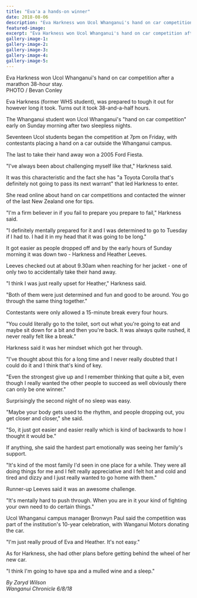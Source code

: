 ```yaml
---
title: "Eva'a a hands-on winner"
date: 2018-08-06
description: "Eva Harkness won Ucol Whanganui's hand on car competition after a marathon 38-hour stay..."
featured-image: 
excerpt: "Eva Harkness won Ucol Whanganui's hand on car competition after a marathon 38-hour stay."
gallery-image-1: 
gallery-image-2: 
gallery-image-3: 
gallery-image-4: 
gallery-image-5: 
---
```


<p><span>Eva Harkness won Ucol Whanganui's hand on car competition after a marathon 38-hour stay. <br />PHOTO / Bevan Conley</span></p>
<p class="element element-paragraph">Eva Harkness (f<span>ormer WHS student),&nbsp;</span>was prepared to tough it out for however long it took. Turns out it took 38-and-a-half hours.</p>
<p class="element element-paragraph">The Whanganui student won Ucol Whanganui's "hand on car competition" early on Sunday morning after two sleepless nights.</p>
<p class="element element-paragraph">Seventeen Ucol students began the competition at 7pm on Friday, with contestants placing a hand on a car outside the Whanganui campus.</p>
<p class="element element-paragraph">The last to take their hand away won a 2005 Ford Fiesta.</p>
<p class="element element-paragraph">"I've always been about challenging myself like that," Harkness said.</p>
<p class="element element-paragraph">It was this characteristic and the fact she has "a Toyota Corolla that's definitely not going to pass its next warrant" that led Harkness to enter.</p>
<p class="element element-paragraph">She read online about hand on car competitions and contacted the winner of the last New Zealand one for tips.</p>
<p class="element element-paragraph">"I'm a firm believer in if you fail to prepare you prepare to fail," Harkness said.</p>
<p class="element element-paragraph">"I definitely mentally prepared for it and I was determined to go to Tuesday if I had to. I had it in my head that it was going to be long."</p>
<p class="element element-paragraph">It got easier as people dropped off and by the early hours of Sunday morning it was down two - Harkness and Heather Leeves.</p>
<p class="element element-paragraph">Leeves checked out at about 9.30am when reaching for her jacket - one of only two to accidentally take their hand away.</p>
<p class="element element-paragraph">"I think I was just really upset for Heather," Harkness said.</p>
<p class="element element-paragraph">"Both of them were just determined and fun and good to be around. You go through the same thing together."</p>
<p class="element element-paragraph">Contestants were only allowed a 15-minute break every four hours.</p>
<p class="element element-paragraph">"You could literally go to the toilet, sort out what you're going to eat and maybe sit down for a bit and then you're back. It was always quite rushed, it never really felt like a break."</p>
<p class="element element-paragraph">Harkness said it was her mindset which got her through.</p>
<p class="element element-paragraph">"I've thought about this for a long time and I never really doubted that I could do it and I think that's kind of key.</p>
<p class="element element-paragraph">"Even the strongest give up and I remember thinking that quite a bit, even though I really wanted the other people to succeed as well obviously there can only be one winner."</p>
<p class="element element-paragraph">Surprisingly the second night of no sleep was easy.</p>
<p class="element element-paragraph">"Maybe your body gets used to the rhythm, and people dropping out, you get closer and closer," she said.</p>
<p class="element element-paragraph">"So, it just got easier and easier really which is kind of backwards to how I thought it would be."</p>
<p class="element element-paragraph">If anything, she said the hardest part emotionally was seeing her family's support.</p>
<p class="element element-paragraph">"It's kind of the most family I'd seen in one place for a while. They were all doing things for me and I felt really appreciative and I felt hot and cold and tired and dizzy and I just really wanted to go home with them."</p>
<p class="element element-paragraph">Runner-up Leeves said it was an awesome challenge.</p>
<p class="element element-paragraph">"It's mentally hard to push through. When you are in it your kind of fighting your own need to do certain things."</p>
<p class="element element-paragraph">Ucol Whanganui campus manager Bronwyn Paul said the competition was part of the institution's 10-year celebration, with Wanganui Motors donating the car.</p>
<p class="element element-paragraph">"I'm just really proud of Eva and Heather. It's not easy."</p>
<p class="element element-paragraph">As for Harkness, she had other plans before getting behind the wheel of her new car.</p>
<p class="element element-paragraph">"I think I'm going to have spa and a mulled wine and a sleep."</p>
<p class="element element-paragraph"><em>By Zaryd Wilson</em><br /><em>Wanganui Chronicle 6/8/18</em></p>

